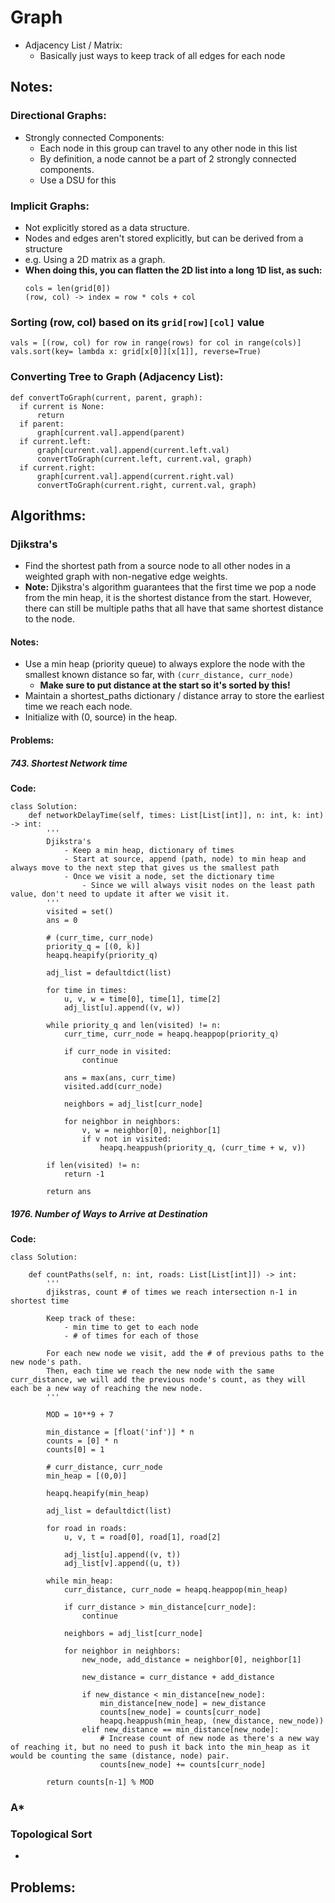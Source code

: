# Graph

- Adjacency List / Matrix:
  - Basically just ways to keep track of all edges for each node

## Notes:

### Directional Graphs:

- Strongly connected Components:
  - Each node in this group can travel to any other node in this list
  - By definition, a node cannot be a part of 2 strongly connected components.
  - Use a DSU for this

### Implicit Graphs:

- Not explicitly stored as a data structure.
- Nodes and edges aren't stored explicitly, but can be derived from a structure
- e.g. Using a 2D matrix as a graph.
- **When doing this, you can flatten the 2D list into a long 1D list, as such:**
  ```
  cols = len(grid[0])
  (row, col) -> index = row * cols + col
  ```

### Sorting (row, col) based on its `grid[row][col]` value

```
vals = [(row, col) for row in range(rows) for col in range(cols)]
vals.sort(key= lambda x: grid[x[0]][x[1]], reverse=True)
```

### Converting Tree to Graph (Adjacency List):

```
def convertToGraph(current, parent, graph):
  if current is None:
      return
  if parent:
      graph[current.val].append(parent)
  if current.left:
      graph[current.val].append(current.left.val)
      convertToGraph(current.left, current.val, graph)
  if current.right:
      graph[current.val].append(current.right.val)
      convertToGraph(current.right, current.val, graph)
```

## Algorithms:

### Djikstra's

- Find the shortest path from a source node to all other nodes in a weighted graph with non-negative edge weights.
- **Note:** Djikstra's algorithm guarantees that the first time we pop a node from the min heap, it is the shortest distance from the start. However, there can still be multiple paths that all have that same shortest distance to the node.

#### Notes:

- Use a min heap (priority queue) to always explore the node with the smallest known distance so far, with `(curr_distance, curr_node)`
	- **Make sure to put distance at the start so it's sorted by this!**
- Maintain a shortest_paths dictionary / distance array to store the earliest time we reach each node.
- Initialize with (0, source) in the heap.

#### Problems:

##### 743. Shortest Network time

**Code:**

```
class Solution:
    def networkDelayTime(self, times: List[List[int]], n: int, k: int) -> int:
        '''
        Djikstra's
            - Keep a min heap, dictionary of times
            - Start at source, append (path, node) to min heap and always move to the next step that gives us the smallest path
            - Once we visit a node, set the dictionary time
                - Since we will always visit nodes on the least path value, don't need to update it after we visit it.
        '''
        visited = set()
        ans = 0

        # (curr_time, curr_node)
        priority_q = [(0, k)]
        heapq.heapify(priority_q)

        adj_list = defaultdict(list)

        for time in times:
            u, v, w = time[0], time[1], time[2]
            adj_list[u].append((v, w))

        while priority_q and len(visited) != n:
            curr_time, curr_node = heapq.heappop(priority_q)

            if curr_node in visited:
                continue

            ans = max(ans, curr_time)
            visited.add(curr_node)

            neighbors = adj_list[curr_node]

            for neighbor in neighbors:
                v, w = neighbor[0], neighbor[1]
                if v not in visited:
                    heapq.heappush(priority_q, (curr_time + w, v))

        if len(visited) != n:
            return -1

        return ans
```

##### 1976. Number of Ways to Arrive at Destination

**Code:**

```
class Solution:

    def countPaths(self, n: int, roads: List[List[int]]) -> int:
        '''
        djikstras, count # of times we reach intersection n-1 in shortest time

        Keep track of these:
            - min time to get to each node
            - # of times for each of those

        For each new node we visit, add the # of previous paths to the new node's path.
        Then, each time we reach the new node with the same curr_distance, we will add the previous node's count, as they will each be a new way of reaching the new node.
        '''

        MOD = 10**9 + 7

        min_distance = [float('inf')] * n
        counts = [0] * n
        counts[0] = 1

        # curr_distance, curr_node
        min_heap = [(0,0)]

        heapq.heapify(min_heap)

        adj_list = defaultdict(list)

        for road in roads:
            u, v, t = road[0], road[1], road[2]

            adj_list[u].append((v, t))
            adj_list[v].append((u, t))

        while min_heap:
            curr_distance, curr_node = heapq.heappop(min_heap)

            if curr_distance > min_distance[curr_node]:
                continue

            neighbors = adj_list[curr_node]

            for neighbor in neighbors:
                new_node, add_distance = neighbor[0], neighbor[1]

                new_distance = curr_distance + add_distance

                if new_distance < min_distance[new_node]:
                    min_distance[new_node] = new_distance
                    counts[new_node] = counts[curr_node]
                    heapq.heappush(min_heap, (new_distance, new_node))
                elif new_distance == min_distance[new_node]:
                    # Increase count of new node as there's a new way of reaching it, but no need to push it back into the min_heap as it would be counting the same (distance, node) pair.
                    counts[new_node] += counts[curr_node]

        return counts[n-1] % MOD

```

### A\*

### Topological Sort

-



## Problems:

